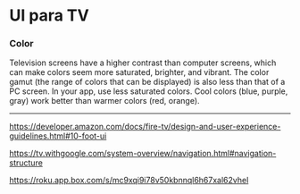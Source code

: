 # UI para TV

### Color[](https://developer.amazon.com/docs/fire-tv/design-and-user-experience-guidelines.html#color)
Television screens have a higher contrast than computer screens, which can make colors seem more saturated, brighter, and vibrant. The color gamut (the range of colors that can be displayed) is also less than that of a PC screen. In your app, use less saturated colors. Cool colors (blue, purple, gray) work better than warmer colors (red, orange).

--- 

https://developer.amazon.com/docs/fire-tv/design-and-user-experience-guidelines.html#10-foot-ui

https://tv.withgoogle.com/system-overview/navigation.html#navigation-structure

https://roku.app.box.com/s/mc9xqi9i78v50kbnnql6h67xal62vhel